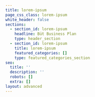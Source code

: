 ```yaml
---
title: lorem-ipsum
page_css_class: lorem-ipsum
white_header: false
sections:
  - section_id: lorem-ipsum
    headline: Büt Business Plan
    type: header_section
  - section_id: lorem-ipsum
    title: lorem-ipsum
    featured_categories: []
    type: featured_categories_section
seo:
  title: ''
  description: ''
  robots: []
  extra: []
layout: advanced
---
```

